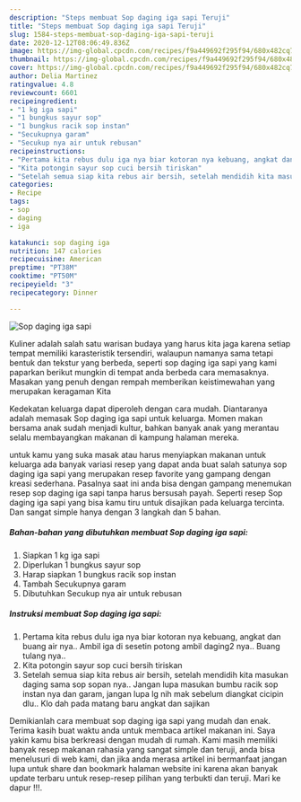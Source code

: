 ```yaml
---
description: "Steps membuat Sop daging iga sapi Teruji"
title: "Steps membuat Sop daging iga sapi Teruji"
slug: 1584-steps-membuat-sop-daging-iga-sapi-teruji
date: 2020-12-12T08:06:49.836Z
image: https://img-global.cpcdn.com/recipes/f9a449692f295f94/680x482cq70/sop-daging-iga-sapi-foto-resep-utama.jpg
thumbnail: https://img-global.cpcdn.com/recipes/f9a449692f295f94/680x482cq70/sop-daging-iga-sapi-foto-resep-utama.jpg
cover: https://img-global.cpcdn.com/recipes/f9a449692f295f94/680x482cq70/sop-daging-iga-sapi-foto-resep-utama.jpg
author: Delia Martinez
ratingvalue: 4.8
reviewcount: 6601
recipeingredient:
- "1 kg iga sapi"
- "1 bungkus sayur sop"
- "1 bungkus racik sop instan"
- "Secukupnya garam"
- "Secukup nya air untuk rebusan"
recipeinstructions:
- "Pertama kita rebus dulu iga nya biar kotoran nya kebuang, angkat dan buang air nya.. Ambil iga di sesetin potong ambil daging2 nya.. Buang tulang nya.."
- "Kita potongin sayur sop cuci bersih tiriskan"
- "Setelah semua siap kita rebus air bersih, setelah mendidih kita masukan daging sama sop sopan nya.. Jangan lupa masukan bumbu racik sop instan nya dan garam, jangan lupa lg nih mak sebelum diangkat cicipin dlu.. Klo dah pada matang baru angkat dan sajikan"
categories:
- Recipe
tags:
- sop
- daging
- iga

katakunci: sop daging iga 
nutrition: 147 calories
recipecuisine: American
preptime: "PT38M"
cooktime: "PT50M"
recipeyield: "3"
recipecategory: Dinner

---
```



![Sop daging iga sapi](https://img-global.cpcdn.com/recipes/f9a449692f295f94/680x482cq70/sop-daging-iga-sapi-foto-resep-utama.jpg)

Kuliner adalah salah satu warisan budaya yang harus kita jaga karena setiap tempat memiliki karasteristik tersendiri, walaupun namanya sama tetapi bentuk dan tekstur yang berbeda, seperti sop daging iga sapi yang kami paparkan berikut mungkin di tempat anda berbeda cara memasaknya. Masakan yang penuh dengan rempah memberikan keistimewahan yang merupakan keragaman Kita



Kedekatan keluarga dapat diperoleh dengan cara mudah. Diantaranya adalah memasak Sop daging iga sapi untuk keluarga. Momen makan bersama anak sudah menjadi kultur, bahkan banyak anak yang merantau selalu membayangkan makanan di kampung halaman mereka.

untuk kamu yang suka masak atau harus menyiapkan makanan untuk keluarga ada banyak variasi resep yang dapat anda buat salah satunya sop daging iga sapi yang merupakan resep favorite yang gampang dengan kreasi sederhana. Pasalnya saat ini anda bisa dengan gampang menemukan resep sop daging iga sapi tanpa harus bersusah payah.
Seperti resep Sop daging iga sapi yang bisa kamu tiru untuk disajikan pada keluarga tercinta. Dan sangat simple hanya dengan 3 langkah dan 5 bahan.


<!--inarticleads1-->

##### Bahan-bahan yang dibutuhkan membuat Sop daging iga sapi:

1. Siapkan 1 kg iga sapi
1. Diperlukan 1 bungkus sayur sop
1. Harap siapkan 1 bungkus racik sop instan
1. Tambah Secukupnya garam
1. Dibutuhkan Secukup nya air untuk rebusan




<!--inarticleads2-->

##### Instruksi membuat  Sop daging iga sapi:

1. Pertama kita rebus dulu iga nya biar kotoran nya kebuang, angkat dan buang air nya.. Ambil iga di sesetin potong ambil daging2 nya.. Buang tulang nya..
1. Kita potongin sayur sop cuci bersih tiriskan
1. Setelah semua siap kita rebus air bersih, setelah mendidih kita masukan daging sama sop sopan nya.. Jangan lupa masukan bumbu racik sop instan nya dan garam, jangan lupa lg nih mak sebelum diangkat cicipin dlu.. Klo dah pada matang baru angkat dan sajikan




Demikianlah cara membuat sop daging iga sapi yang mudah dan enak. Terima kasih buat waktu anda untuk membaca artikel makanan ini. Saya yakin kamu bisa berkreasi dengan mudah di rumah. Kami masih memiliki banyak resep makanan rahasia yang sangat simple dan teruji, anda bisa menelusuri di web kami, dan jika anda merasa artikel ini bermanfaat jangan lupa untuk share dan bookmark halaman website ini karena akan banyak update terbaru untuk resep-resep pilihan yang terbukti dan teruji. Mari ke dapur !!!. 
